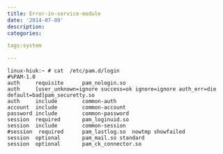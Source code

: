 ```yaml
---
title: Error-in-service-module
date: '2014-07-09'
description:
categories:

tags:system

---
```


	linux-hiuk:~ # cat  /etc/pam.d/login
	#%PAM-1.0
	auth     requisite      pam_nologin.so
	auth     [user_unknown=ignore success=ok ignore=ignore auth_err=die default=bad]pam_securetty.so
	auth     include        common-auth
	account  include        common-account
	password include        common-password
	session  required       pam_loginuid.so
	session  include        common-session
	#session  required      pam_lastlog.so  nowtmp showfailed
	session  optional       pam_mail.so standard
	session  optional       pam_ck_connector.so

